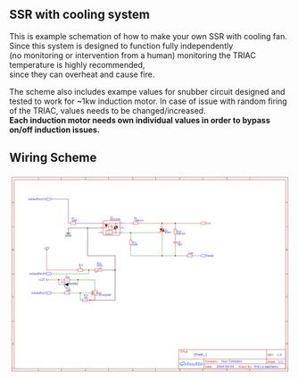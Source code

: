 ## SSR with cooling system

This is example schemation of how to make your own SSR with cooling fan.
Since this system is designed to function fully independently \
(no monitoring or intervention from a human) monitoring the TRIAC temperature is highly recommended,\
since they can overheat and cause fire.

The scheme also includes exampe values for snubber circuit designed and tested to work for ~1kw induction motor.
In case of issue with random firing of the TRIAC, values needs to be changed/increased. \
__Each induction motor needs own individual values in order to bypass on/off induction issues.__

## Wiring Scheme

![Scheme communication](https://raw.githubusercontent.com/fire1/WaterSystem/main/docs/schematics/SSR-fan.png?token=GHSAT0AAAAAACLW5QRP332G7TGPVTAX3446ZOQK6DA)